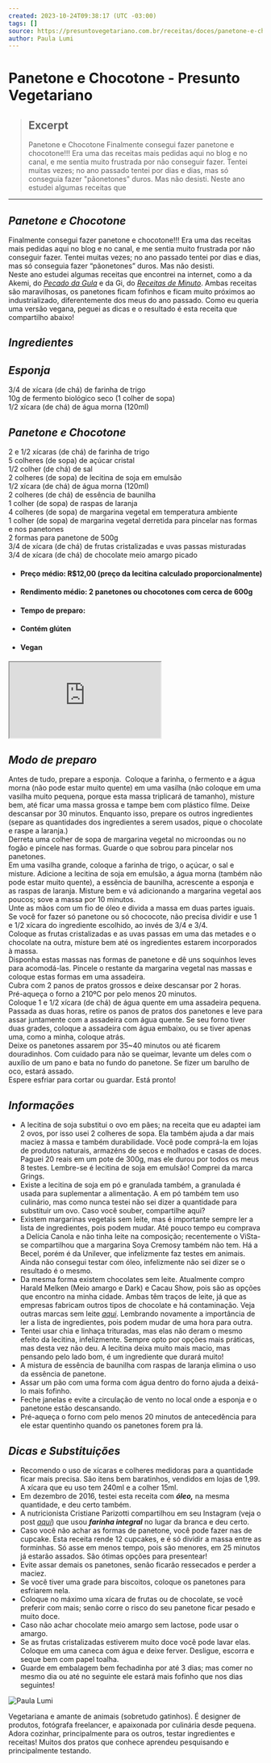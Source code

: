 ```yaml
---
created: 2023-10-24T09:38:17 (UTC -03:00)
tags: []
source: https://presuntovegetariano.com.br/receitas/doces/panetone-e-chocotone/
author: Paula Lumi
---
```


# Panetone e Chocotone - Presunto Vegetariano

> ## Excerpt
> Panetone e Chocotone Finalmente consegui fazer panetone e chocotone!!! Era uma das receitas mais pedidas aqui no blog e no canal, e me sentia muito frustrada por não conseguir fazer. Tentei muitas vezes; no ano passado tentei por dias e dias, mas só conseguia fazer "pãonetones" duros. Mas não desisti.
Neste ano estudei algumas receitas que

---
## _Panetone e Chocotone_

Finalmente consegui fazer panetone e chocotone!!! Era uma das receitas mais pedidas aqui no blog e no canal, e me sentia muito frustrada por não conseguir fazer. Tentei muitas vezes; no ano passado tentei por dias e dias, mas só conseguia fazer “pãonetones” duros. Mas não desisti.  
Neste ano estudei algumas receitas que encontrei na internet, como a da Akemi, do _[Pecado da Gula](http://pecadodagula.blogspot.com.br/2012/10/panetone-caseiro-revanche.html)_ e da Gi, do _[Receitas de Minuto](http://receitasdeminuto.com/panetone-e-chocotone-facil/)_. Ambas receitas são maravilhosas, os panetones ficam fofinhos e ficam muito próximos ao industrializado, diferentemente dos meus do ano passado. Como eu queria uma versão vegana, peguei as dicas e o resultado é esta receita que compartilho abaixo!

## _Ingredientes_

## _Esponja_

3/4 de xícara (de chá) de farinha de trigo  
10g de fermento biológico seco (1 colher de sopa)  
1/2 xícara (de chá) de água morna (120ml)

## _Panetone e Chocotone_

2 e 1/2 xícaras (de chá) de farinha de trigo  
5 colheres (de sopa) de açúcar cristal  
1/2 colher (de chá) de sal  
2 colheres (de sopa) de lecitina de soja em emulsão  
1/2 xícara (de chá) de água morna (120ml)  
2 colheres (de chá) de essência de baunilha  
1 colher (de sopa) de raspas de laranja  
4 colheres (de sopa) de margarina vegetal em temperatura ambiente  
1 colher (de sopa) de margarina vegetal derretida para pincelar nas formas e nos panetones  
2 formas para panetone de 500g  
3/4 de xícara (de chá) de frutas cristalizadas e uvas passas misturadas  
3/4 de xícara (de chá) de chocolate meio amargo picado

-   #### Preço médio: R$12,00 (preço da lecitina calculado proporcionalmente)
    
-   #### Rendimento médio: 2 panetones ou chocotones com cerca de 600g
    
-   #### Tempo de preparo:
    
-   #### Contém glúten
    
-   #### Vegan
    

<iframe title="YouTube video player" src="https://www.youtube.com/embed/BNdjGh-KAp0?wmode=transparent&amp;autoplay=0" allowfullscreen="" name="fitvid0"></iframe>

## _Modo de preparo_

Antes de tudo, prepare a esponja.  Coloque a farinha, o fermento e a água morna (não pode estar muito quente) em uma vasilha (não coloque em uma vasilha muito pequena, porque esta massa triplicará de tamanho), misture bem, até ficar uma massa grossa e tampe bem com plástico filme. Deixe descansar por 30 minutos. Enquanto isso, prepare os outros ingredientes (separe as quantidades dos ingredientes a serem usados, pique o chocolate e raspe a laranja.)  
Derreta uma colher de sopa de margarina vegetal no microondas ou no fogão e pincele nas formas. Guarde o que sobrou para pincelar nos panetones.  
Em uma vasilha grande, coloque a farinha de trigo, o açúcar, o sal e misture. Adicione a lecitina de soja em emulsão, a água morna (também não pode estar muito quente), a essência de baunilha, acrescente a esponja e as raspas de laranja. Misture bem e vá adicionando a margarina vegetal aos poucos; sove a massa por 10 minutos.  
Unte as mãos com um fio de óleo e divida a massa em duas partes iguais. Se você for fazer só panetone ou só chococote, não precisa dividir e use 1 e 1/2 xícara do ingrediente escolhido, ao invés de 3/4 e 3/4.  
Coloque as frutas cristalizadas e as uvas passas em uma das metades e o chocolate na outra, misture bem até os ingredientes estarem incorporados à massa.  
Disponha estas massas nas formas de panetone e dê uns soquinhos leves para acomodá-las. Pincele o restante da margarina vegetal nas massas e coloque estas formas em uma assadeira.  
Cubra com 2 panos de pratos grossos e deixe descansar por 2 horas.  
Pré-aqueça o forno a 210ºC por pelo menos 20 minutos.  
Coloque 1 e 1/2 xícara (de chá) de água quente em uma assadeira pequena. Passada as duas horas, retire os panos de pratos dos panetones e leve para assar juntamente com a assadeira com água quente. Se seu forno tiver duas grades, coloque a assadeira com água embaixo, ou se tiver apenas uma, como a minha, coloque atrás.  
Deixe os panetones assarem por 35~40 minutos ou até ficarem douradinhos. Com cuidado para não se queimar, levante um deles com o auxílio de um pano e bata no fundo do panetone. Se fizer um barulho de oco, estará assado.  
Espere esfriar para cortar ou guardar. Está pronto!

## _Informações_

-   A lecitina de soja substitui o ovo em pães; na receita que eu adaptei iam 2 ovos, por isso usei 2 colheres de sopa. Ela também ajuda a dar mais maciez à massa e também durabilidade. Você pode comprá-la em lojas de produtos naturais, armazéns de secos e molhados e casas de doces. Paguei 20 reais em um pote de 300g, mas ele durou por todos os meus 8 testes. Lembre-se é lecitina de soja em emulsão! Comprei da marca Grings.
-   Existe a lecitina de soja em pó e granulada também, a granulada é usada para suplementar a alimentação. A em pó também tem uso culinário, mas como nunca testei não sei dizer a quantidade para substituir um ovo. Caso você souber, compartilhe aqui?
-   Existem margarinas vegetais sem leite, mas é importante sempre ler a lista de ingredientes, pois podem mudar. Até pouco tempo eu comprava a Delícia Canola e não tinha leite na composição; recentemente o ViSta-se compartilhou que a margarina Soya Cremosy também não tem. Há a Becel, porém é da Unilever, que infelizmente faz testes em animais. Ainda não consegui testar com óleo, infelizmente não sei dizer se o resultado é o mesmo.
-   Da mesma forma existem chocolates sem leite. Atualmente compro Harald Melken (Meio amargo e Dark) e Cacau Show, pois são as opções que encontro na minha cidade. Ambas têm traços de leite, já que as empresas fabricam outros tipos de chocolate e há contaminação. Veja outras marcas sem leite _[aqui](http://www.vegvida.com.br/site/faq/veganos-consomem-chocolate-2-520/)_. Lembrando novamente a importância de ler a lista de ingredientes, pois podem mudar de uma hora para outra.
-   Tentei usar chia e linhaça trituradas, mas elas não deram o mesmo efeito da lecitina, infelizmente. Sempre opto por opções mais práticas, mas desta vez não deu. A lecitina deixa muito mais macio, mas pensando pelo lado bom, é um ingrediente que durará muito!
-   A mistura de essência de baunilha com raspas de laranja elimina o uso da essência de panetone.
-   Assar um pão com uma forma com água dentro do forno ajuda a deixá-lo mais fofinho.
-   Feche janelas e evite a circulação de vento no local onde a esponja e o panetone estão descansando.
-   Pré-aqueça o forno com pelo menos 20 minutos de antecedência para ele estar quentinho quando os panetones forem pra lá.

## _Dicas e Substituições_

-   Recomendo o uso de xícaras e colheres medidoras para a quantidade ficar mais precisa. São itens bem baratinhos, vendidos em lojas de 1,99. A xícara que eu uso tem 240ml e a colher 15ml.
-   Em dezembro de 2016, testei esta receita com _**óleo,**_ na mesma quantidade, e deu certo também.
-   A nutricionista Cristiane Parizotti compartilhou em seu Instagram (veja o post [_aqui_](https://www.instagram.com/p/BOQhs2GA4Bz/?taken-by=nutricrisparizotti)) que usou _**farinha integral**_ no lugar da branca e deu certo.
-   Caso você não achar as formas de panetone, você pode fazer nas de cupcake. Esta receita rende 12 cupcakes, e é só dividir a massa entre as forminhas. Só asse em menos tempo, pois são menores, em 25 minutos já estarão assados. São ótimas opções para presentear!
-   Evite assar demais os panetones, senão ficarão ressecados e perder a maciez.
-   Se você tiver uma grade para biscoitos, coloque os panetones para esfriarem nela.
-   Coloque no máximo uma xícara de frutas ou de chocolate, se você preferir com mais; senão corre o risco do seu panetone ficar pesado e muito doce.
-   Caso não achar chocolate meio amargo sem lactose, pode usar o amargo.
-   Se as frutas cristalizadas estiverem muito doce você pode lavar elas. Coloque em uma caneca com água e deixe ferver. Desligue, escorra e seque bem com papel toalha.
-   Guarde em embalagem bem fechadinha por até 3 dias; mas comer no mesmo dia ou até no seguinte ele estará mais fofinho que nos dias seguintes!

![Paula Lumi](https://secure.gravatar.com/avatar/e69fc2c41202ee85221459d51e864ff3?s=100&d=mm&r=g)

Vegetariana e amante de animais (sobretudo gatinhos). É designer de produtos, fotógrafa freelancer, e apaixonada por culinária desde pequena. Adora cozinhar, principalmente para os outros, testar ingredientes e receitas! Muitos dos pratos que conhece aprendeu pesquisando e principalmente testando.
